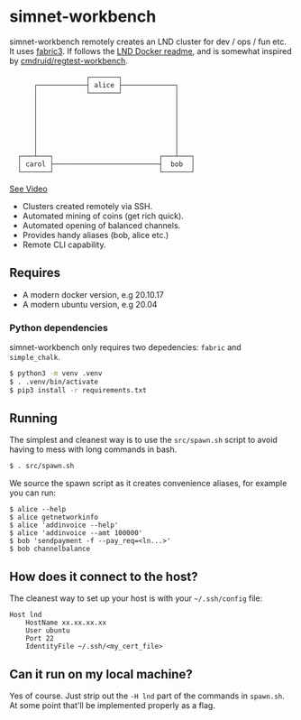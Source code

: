 # simnet-workbench

simnet-workbench remotely creates an LND cluster for dev / ops / fun etc. It uses [fabric3](https://www.fabfile.org/installing.html). If follows the [LND Docker readme](https://github.com/lightningnetwork/lnd/blob/master/docker/README.md), and is somewhat inspired by [cmdruid/regtest-workbench](https://github.com/cmdruid/regtest-workbench).

```
                   ┌───────┐
      ┌────────────┤ alice ├─────────────┐
      │            └───────┘             │
      │                                  │
      │                                  │
      │                                  │
      │                                  │
      │                                  │
      │                                  │
      │                                  │
  ┌───┴───┐                          ┌───┴───┐
  │ carol ├──────────────────────────┤  bob  │
  └───────┘                          └───────┘
```

[See Video](https://lnorb.s3.us-east-2.amazonaws.com/simnet.mp4)


- Clusters created remotely via SSH.
- Automated mining of coins (get rich quick).
- Automated opening of balanced channels.
- Provides handy aliases (bob, alice etc.)
- Remote CLI capability.

## Requires

- A modern docker version, e.g 20.10.17
- A modern ubuntu version, e.g 20.04

### Python dependencies

simnet-workbench only requires two depedencies: `fabric` and `simple_chalk`.

```bash
$ python3 -m venv .venv
$ . .venv/bin/activate
$ pip3 install -r requirements.txt
```

## Running

The simplest and cleanest way is to use the `src/spawn.sh` script to avoid having to mess with long commands in bash.

```bash
$ . src/spawn.sh
```

We source the spawn script as it creates convenience aliases, for example you can run:

```
$ alice --help
$ alice getnetworkinfo
$ alice 'addinvoice --help'
$ alice 'addinvoice --amt 100000'
$ bob 'sendpayment -f --pay_req=<ln...>'
$ bob channelbalance
```

## How does it connect to the host?

The cleanest way to set up your host is with your `~/.ssh/config` file:

```
Host lnd
    HostName xx.xx.xx.xx
    User ubuntu
    Port 22
    IdentityFile ~/.ssh/<my_cert_file>
```

## Can it run on my local machine?

Yes of course. Just strip out the `-H lnd` part of the commands in `spawn.sh`. At some point that'll be implemented properly as a flag.

